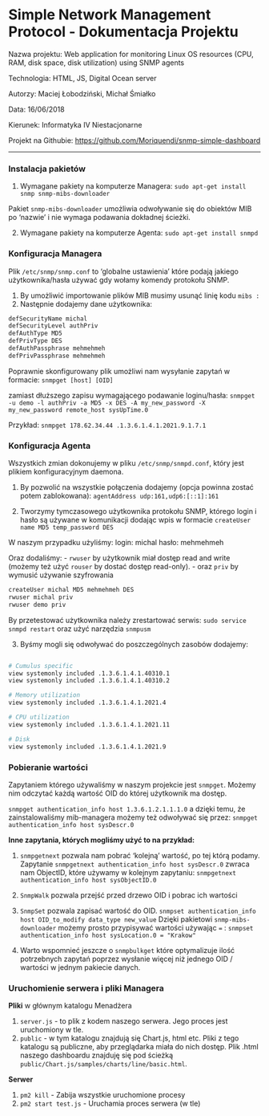 # Simple Network Management Protocol - Dokumentacja Projektu

Nazwa projektu: Web application for monitoring Linux OS resources (CPU, RAM, disk space, disk utilization) using SNMP agents

Technologia: HTML, JS, Digital Ocean server

Autorzy: Maciej Łobodziński, Michał Śmiałko

Data: 16/06/2018

Kierunek: Informatyka IV Niestacjonarne

Projekt na Githubie: https://github.com/Moriquendi/snmp-simple-dashboard

- - - -

### Instalacja pakietów

1. Wymagane pakiety na komputerze Managera:
`sudo apt-get install snmp snmp-mibs-downloader`

Pakiet `snmp-mibs-downloader`  umożliwia odwoływanie się do obiektów MIB po ‘nazwie’ i nie wymaga podawania dokładnej ścieżki.

2. Wymagane pakiety na komputerze Agenta:
`sudo apt-get install snmpd`

### Konfiguracja Managera

Plik `/etc/snmp/snmp.conf` to ‘globalne ustawienia’ które podają jakiego użytkownika/hasła używać gdy wołamy komendy protokołu SNMP.

1. By umożliwić importowanie plików MIB musimy usunąć linię kodu  `mibs :`
2. Następnie dodajemy dane użytkownika:
``` bash
defSecurityName michal
defSecurityLevel authPriv
defAuthType MD5
defPrivType DES
defAuthPassphrase mehmehmeh
defPrivPassphrase mehmehmeh
```

Poprawnie skonfigurowany plik umożliwi nam wysyłanie zapytań w formacie:
`snmpget [host] [OID]`

zamiast dłuższego zapisu wymagającego podawanie loginu/hasła:
`snmpget -u demo -l authPriv -a MD5 -x DES -A my_new_password -X my_new_password remote_host sysUpTime.0`

Przykład:
`snmpget 178.62.34.44 .1.3.6.1.4.1.2021.9.1.7.1`


### Konfiguracja Agenta

Wszystkich zmian dokonujemy w pliku `/etc/snmp/snmpd.conf`, który jest plikiem konfiguracyjnym daemona.

1. By pozwolić na wszystkie połączenia dodajemy (opcja powinna zostać potem zablokowana):
`agentAddress udp:161,udp6:[::1]:161`

2. Tworzymy tymczasowego użytkownika protokołu SNMP, którego login i hasło są używane w komunikacji dodając wpis w formacie
`createUser name MD5 temp_password DES`

W naszym przypadku użyliśmy:
login: michal
hasło: mehmehmeh

Oraz dodaliśmy:
	- `rwuser` by użytkownik miał dostęp read and write (możemy też użyć `rouser` by dostać dostęp read-only).
	- oraz  `priv`  by wymusić używanie szyfrowania

``` bash
createUser michal MD5 mehmehmeh DES
rwuser michal priv
rwuser demo priv
```

By przetestować użytkownika należy zrestartować serwis:
`sudo service snmpd restart`  oraz użyć narzędzia `snmpusm`

3. Byśmy mogli się odwoływać do poszczególnych zasobów dodajemy:

``` bash

# Cumulus specific
view systemonly included .1.3.6.1.4.1.40310.1
view systemonly included .1.3.6.1.4.1.40310.2

# Memory utilization
view systemonly included .1.3.6.1.4.1.2021.4

# CPU utilization
view systemonly included .1.3.6.1.4.1.2021.11

# Disk
view systemonly included .1.3.6.1.4.1.2021.9
```


### Pobieranie wartości

Zapytaniem którego używaliśmy w naszym projekcie jest  `snmpget`. Możemy nim odczytać każdą wartość OID do której użytkownik ma dostęp.

`snmpget authentication_info host 1.3.6.1.2.1.1.1.0`
a dzięki temu, że zainstalowaliśmy mib-managera możemy też odwoływać się przez:
`snmpget authentication_info host sysDescr.0`

**Inne zapytania, których mogliśmy użyć to na przykład:**

1. `snmpgetnext`  pozwala nam pobrać ‘kolejną’ wartość, po tej którą podamy.
	Zapytanie
	`snmpgetnext authentication_info host sysDescr.0`
	zwraca nam ObjectID, które używamy w kolejnym zapytaniu:
	`snmpgetnext authentication_info host sysObjectID.0`

2. `SnmpWalk` pozwala przejść przed drzewo OID i pobrac ich wartości

3. `SnmpSet` pozwala zapisać wartość do OID.
`snmpset authentication_info host OID_to_modify data_type new_value`
Dzięki pakietowi `snmp-mibs-downloader` możemy prosto przypisywać wartości używając `=` :
`snmpset authentication_info host sysLocation.0 = "Krakow"`

4. Warto wspomnieć jeszcze o `snmpbulkget` które optymalizuje ilość potrzebnych zapytań poprzez wysłanie więcej niż jednego OID / wartości w jednym pakiecie danych.

### Uruchomienie serwera i pliki Managera

**Pliki** w głównym katalogu Menadżera
1. `server.js` - to plik z kodem naszego serwera. Jego proces jest uruchomiony w tle.
2. `public` - w tym katalogu  znajdują się Chart.js, html etc. Pliki z tego katalogu są publiczne, aby przeglądarka miała do nich dostęp. Plik .html naszego dashboardu znajduję się pod ścieżką `public/Chart.js/samples/charts/line/basic.html`.

**Serwer**
1. `pm2 kill` - Zabija wszystkie uruchomione procesy
2. `pm2 start test.js` - Uruchamia proces serwera (w tle)

